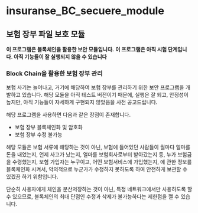# insuranse_BC_secuere_module #

## 보험 장부 파일 보호 모듈 ##

**이 프로그램은 블록체인을 활용한 보안 모듈입니다.**
**이 프로그램은 아직 시험 단계입니다. 아직 기능들이 잘 실행되지 않을 수 있습니다**

### Block Chain을 활용한 보험 장부 관리 ###

보험 사기는 늘어나고, 거기에 해당하여 보험 장부를 관리하기 위한 보안 프로그램을 개발하고 있습니다.
해당 모듈을 아직 테스트 버전이기 때문에, 실행은 잘 되고, 안정성이 높지만, 아직 기능들이 자세하게 구현되지 않았음을 사전 공고드립니다.

해당 프로그램을 사용하면 다음과 같은 장점이 존재합니다.
- 보험 장부 블록체인화 및 암호화
- 보험 장부 수정 불가능

해당 모듈은 보험 서류에 해당하는 것이 아닌, 보험에 들어있던 사람들이 월마다 얼마를 돈을 내었는지, 언제 사고가 났는지,
얼마를 보험회사로부터 받아갔는지 등, 누가 보험금을 수령했는지, 보험 가입자는 누구이고, 어떤 보험서비스에 가입했는지,
에 관한 정보를 블록체인화 시켜서, 악의적으로 누군가가 수정하지 못하도록 하여 안전하게 보관할 수 있겠끔 하기 위함입니다.

단순히 사용자에게 체인을 분산저장하는 것이 아닌, 특정 네트워크에서만 사용하도록 할 수 있으므로, 블록체인의 최대 단점인
수정과 삭제가 불가능하다는 제한점을 깰 수 있습니다. 

